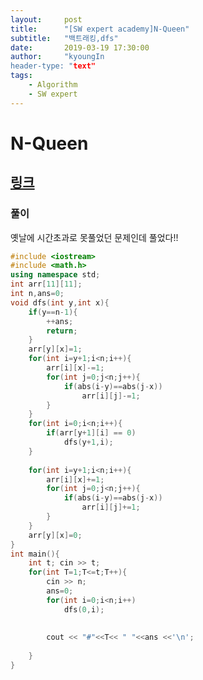 ```yaml
---
layout:     post
title:      "[SW expert academy]N-Queen"
subtitle:   "백트래킹,dfs"
date:       2019-03-19 17:30:00
author:     "kyoungIn
header-type: "text"
tags:
    - Algorithm
    - SW expert
---
```

# N-Queen

## [링크](https://www.swexpertacademy.com/main/talk/solvingClub/problemView.do?solveclubId=AV6kld8aisgDFASb&contestProbId=AV7GKs06AU0DFAXB&probBoxId=AV6kld8aiskDFASb&type=PROBLEM&problemBoxTitle=%EC%82%BC%EC%84%B1%EC%8B%9C%ED%97%98%EB%8C%80%EB%B9%84+%EA%B8%B0%EB%B3%B8%EB%AC%B8%EC%A0%9C%EB%AA%A8%EC%9D%8C%28%EB%82%9C%EC%9D%B4%EB%8F%84+1~3%29&problemBoxCnt=15)

### 풀이 

옛날에 시간초과로 못풀었던 문제인데 풀었다!!

```cpp
#include <iostream>
#include <math.h>
using namespace std;
int arr[11][11];
int n,ans=0;
void dfs(int y,int x){
    if(y==n-1){
        ++ans;
        return;
    }
    arr[y][x]=1;
    for(int i=y+1;i<n;i++){
        arr[i][x]-=1;
        for(int j=0;j<n;j++){
            if(abs(i-y)==abs(j-x))
                arr[i][j]-=1;
        }
    }
    for(int i=0;i<n;i++){
        if(arr[y+1][i] == 0)
            dfs(y+1,i);
    }
    
    for(int i=y+1;i<n;i++){
        arr[i][x]+=1;
        for(int j=0;j<n;j++){
            if(abs(i-y)==abs(j-x))
                arr[i][j]+=1;
        }
    }
    arr[y][x]=0;
}
int main(){
    int t; cin >> t;
    for(int T=1;T<=t;T++){
        cin >> n;
        ans=0;
        for(int i=0;i<n;i++)
            dfs(0,i);
        
        
        cout << "#"<<T<< " "<<ans <<'\n';
        
    }
}

```


